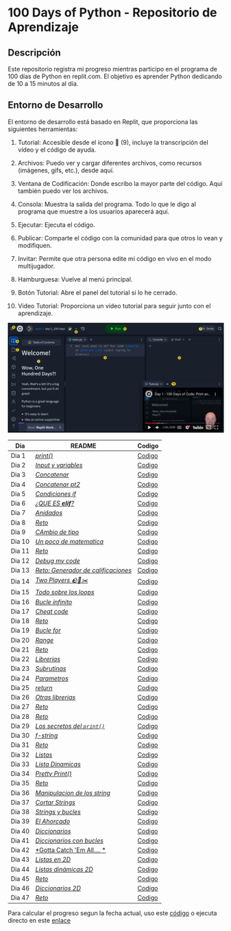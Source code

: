 # 100 Days of Python - Repositorio de Aprendizaje
## Descripción
Este repositorio registra mi progreso mientras participo en el programa de 100 días de Python en replit.com. El objetivo es aprender Python dedicando de 10 a 15 minutos al día.

## Entorno de Desarrollo
El entorno de desarrollo está basado en Replit, que proporciona las siguientes herramientas:

1. Tutorial: Accesible desde el ícono 📖 (9), incluye la transcripción del vídeo y el código de ayuda.

2. Archivos: Puedo ver y cargar diferentes archivos, como recursos (imágenes, gifs, etc.), desde aquí.

3. Ventana de Codificación: Donde escribo la mayor parte del código. Aquí también puedo ver los archivos.

4. Consola: Muestra la salida del programa. Todo lo que le digo al programa que muestre a los usuarios aparecerá aquí.

5. Ejecutar: Ejecuta el código.

6. Publicar: Comparte el código con la comunidad para que otros lo vean y modifiquen.

7. Invitar: Permite que otra persona edite mi código en vivo en el modo multijugador.

8. Hamburguesa: Vuelve al menú principal.

9. Botón Tutorial: Abre el panel del tutorial si lo he cerrado.

10. Video Tutorial: Proporciona un video tutorial para seguir junto con el aprendizaje.

![imagen de referencia](./Images/Entorno-de-aprendizaje.png)



| Dia    |  README    |  Codigo   |
|-------|---------|--------|
| Dia 1 | [*print()*](./Dia-01/README.md) | [Codigo](./Dia-01/main.py) |
| Dia 2 | [*Input y variables*](./Dia-02/README.md) | [Codigo](./Dia-02/main.py) |
| Dia 3 | [*Concatenar*](./Dia-03/README.md) | [Codigo](./Dia-03/main.py) |
| Dia 4 | [*Concatenar pt2*](./Dia-04/README.md) | [Codigo](./Dia-04/main.py) |
| Dia 5 | [*Condiciones if*](./Dia-05/README.md) | [Codigo](./Dia-05/main.py) |
| Dia 6 | [*¿QUE ES **elif**?*](./Dia-06/README.md) | [Codigo](./Dia-06/main.py) |
| Dia 7 | [*Anidados*](./Dia-07/README.md) | [Codigo](./Dia-07/main.py) |
| Dia 8 | [*Reto*](./Dia-08/README.md) | [Codigo](./Dia-08/main.py) |
| Dia 9 | [*CAmbio de tipo*](./Dia-09/README.md) | [Codigo](./Dia-09/main.py) |
| Dia 10 | [*Un poco de matematica*](./Dia-10/README.md) | [Codigo](./Dia-10/main.py) |
| Dia 11 | [*Reto*](./Dia-11/README.md) | [Codigo](./Dia-11/main.py) |
| Dia 12 | [*Debug my code*](./Dia-12/README.md) | [Codigo](./Dia-12/main.py) |
| Dia 13 | [*Reto: Generador de calificaciones*](./Dia-13/README.md) | [Codigo](./Dia-13/main.py) |
| Dia 14 | [*Two Players 🪨📄✂️*](./Dia-14/README.md) | [Codigo](./Dia-14/main.py) |
| Dia 15 | [*Todo sobre los loops*](./Dia-15/README.md) | [Codigo](./Dia-15/main.py) |
| Dia 16 | [*Bucle infinito*](./Dia-16/README.md) | [Codigo](./Dia-16/main.py) |
| Dia 17 | [*Cheat code*](./Dia-17/README.md) | [Codigo](./Dia-17/main.py) |
| Dia 18 | [*Reto*](./Dia-18/README.md) | [Codigo](./Dia-18/main.py) |
| Dia 19 | [*Bucle for*](./Dia-19/README.md) | [Codigo](./Dia-19/main.py) |
| Dia 20 | [*Range*](./Dia-20/README.md) | [Codigo](./Dia-20/main.py) |
| Dia 21 | [*Reto*](./Dia-21/README.md) | [Codigo](./Dia-22/main.py) |
| Dia 22 | [*Librerias*](./Dia-22/README.md) | [Codigo](./Dia-22/main.py) |
| Dia 23 | [*Subrutinas*](./Dia-23/README.md) | [Codigo](./Dia-23/main.py) |
| Dia 24 | [*Parametros*](./Dia-24/README.md) | [Codigo](./Dia-24/main.py) |
| Dia 25 | [*return*](./Dia-25/README.md) | [Codigo](./Dia-25/main.py) |
| Dia 26 | [*Otras librerias*](./Dia-26/README.md) | [Codigo](./Dia-26/main.py) |
| Dia 27 | [*Reto*](./Dia-27/README.md) | [Codigo](./Dia-27/main.py) |
| Dia 28 | [*Reto*](./Dia-28/README.md) | [Codigo](./Dia-28/main.py) |
| Dia 29 | [*Los secretos del `print()`*](./Dia-29/README.md) | [Codigo](./Dia-29/main.py) |
| Dia 30 | [*f-string*](./Dia-30/README.md) | [Codigo](./Dia-30/main.py) |
| Dia 31 | [*Reto*](./Dia-31/README.md) | [Codigo](./Dia-31/main.py) |
| Dia 32 | [*Listas*](./Dia-32/README.md) | [Codigo](./Dia-32/main.py) |
| Dia 33 | [*Lista Dinamicas*](./Dia-33/README.md) | [Codigo](./Dia-33/main.py) |
| Dia 34 | [*Pretty Print()*](./Dia-34/README.md) | [Codigo](./Dia-34/main.py) |
| Dia 35 | [*Reto*](./Dia-35/README.md) | [Codigo](./Dia-35/main.py) |
| Dia 36 | [*Manipulacion de los string*](./Dia-36/README.md) | [Codigo](./Dia-36/main.py) |
| Dia 37 | [*Cortar Strings*](./Dia-37/README.md) | [Codigo](./Dia-37/main.py) |
| Dia 38 | [*Strings y bucles*](./Dia-38/README.md) | [Codigo](./Dia-38/main.py) |
| Dia 39 | [*El Ahorcado*](./Dia-39/README.md) | [Codigo](./Dia-39/main.py) |
| Dia 40 | [*Diccionarios*](./Dia-40/README.md) | [Codigo](./Dia-40/main.py) |
| Dia 41 | [*Diccionarios con bucles*](./Dia-41/README.md) | [Codigo](./Dia-41/main.py) |
| Dia 42 | [*Gotta Catch 'Em All.... *](./Dia-42/README.md) | [Codigo](./Dia-42/main.py) |
| Dia 43 | [*Listas en 2D*](./Dia-43/README.md) | [Codigo](./Dia-43/main.py) |
| Dia 44 | [*Listas dinámicas 2D*](./Dia-44/README.md) | [Codigo](./Dia-44/main.py) |
| Dia 45 | [*Reto*](./Dia-45/README.md) | [Codigo](./Dia-45/main.py) |
| Dia 46 | [*Diccionarios 2D*](./Dia-46/README.md) | [Codigo](./Dia-46/main.py) |
| Dia 47 | [*Reto*](./Dia-47/README.md) | [Codigo](./Dia-47/main.py) |




Para calcular el progreso segun la fecha actual, uso este [código](https://gist.github.com/borgesmj/7271f7d6a02e10024227a468f537c628) o ejecuta directo en este [enlace](https://replit.com/@borgesmj19/Calcular-progreso)
